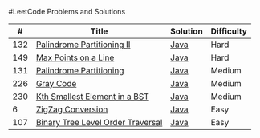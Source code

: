 #LeetCode Problems and Solutions

| # | Title | Solution | Difficulty |
|---| ----- | -------- | ---------- |
|132|[Palindrome Partitioning II](https://oj.leetcode.com/problems/palindrome-partitioning-ii/)|[Java](./palindromePartitioning.II.java)|Hard|
|149|[Max Points on a Line](https://oj.leetcode.com/problems/max-points-on-a-line/)| [Java](./maxPointsOnALine.Java)|Hard|
|131|[Palindrome Partitioning](https://oj.leetcode.com/problems/palindrome-partitioning/)|[Java](./palindromePartitioning.java)|Medium|
|226|[Gray Code](https://leetcode.com/problems/gray-code/)| [Java](./GreyCode.java)|Medium|
|230|[Kth Smallest Element in a BST](https://leetcode.com/problems/kth-smallest-element-in-a-bst/)|[Java](./kthsmallestelementbst.java)|Medium|
|6|[ZigZag Conversion](https://oj.leetcode.com/problems/zigzag-conversion/)|[Java](./zigZagConversion.java)|Easy|
|107|[Binary Tree Level Order Traversal](https://oj.leetcode.com/problems/binary-tree-level-order-traversal/)|[Java](./binaryTreeLevelOrderTraversal.java)|Easy|

